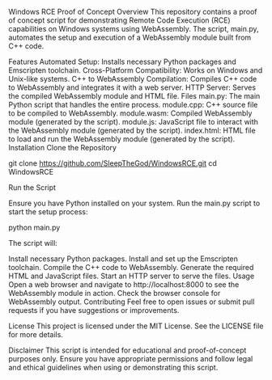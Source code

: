 Windows RCE Proof of Concept
Overview
This repository contains a proof of concept script for demonstrating Remote Code Execution (RCE) capabilities on Windows systems using WebAssembly. The script, main.py, automates the setup and execution of a WebAssembly module built from C++ code.

Features
Automated Setup: Installs necessary Python packages and Emscripten toolchain.
Cross-Platform Compatibility: Works on Windows and Unix-like systems.
C++ to WebAssembly Compilation: Compiles C++ code to WebAssembly and integrates it with a web server.
HTTP Server: Serves the compiled WebAssembly module and HTML file.
Files
main.py: The main Python script that handles the entire process.
module.cpp: C++ source file to be compiled to WebAssembly.
module.wasm: Compiled WebAssembly module (generated by the script).
module.js: JavaScript file to interact with the WebAssembly module (generated by the script).
index.html: HTML file to load and run the WebAssembly module (generated by the script).
Installation
Clone the Repository

git clone https://github.com/SleepTheGod/WindowsRCE.git cd WindowsRCE

Run the Script

Ensure you have Python installed on your system. Run the main.py script to start the setup process:

python main.py

The script will:

Install necessary Python packages.
Install and set up the Emscripten toolchain.
Compile the C++ code to WebAssembly.
Generate the required HTML and JavaScript files.
Start an HTTP server to serve the files.
Usage
Open a web browser and navigate to http://localhost:8000 to see the WebAssembly module in action.
Check the browser console for WebAssembly output.
Contributing
Feel free to open issues or submit pull requests if you have suggestions or improvements.

License
This project is licensed under the MIT License. See the LICENSE file for more details.

Disclaimer
This script is intended for educational and proof-of-concept purposes only. Ensure you have appropriate permissions and follow legal and ethical guidelines when using or demonstrating this script.
